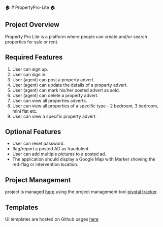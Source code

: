:house: # PropertyPro-Lite :house:

## Project Overview
Property Pro Lite is a platform where people can create and/or search properties for sale or rent.

## Required Features
1. User can sign up.
2. User can sign in.
3. User (agent) can post a property advert.
4. User (agent) can update the details of a property advert.
5. User (agent) can mark his/her posted advert as sold.
6. User (agent) can delete a property advert.
7. User can view all properties adverts.
8. User can view all properties of a specific type - 2 bedroom, 3 bedroom, mini flat etc.
9. User can view a specific property advert.

## Optional Features
* User can reset password.
* flag/report a posted AD as fraudulent.
* User can add multiple pictures to a posted ad.
* The application should display a Google Map with Marker showing the red-flag or
intervention location.

## Project Management
project is managed [here](https://www.pivotaltracker.com/n/projects/2354807) using the project management tool [pivotal tracker](www.pivotaltracler.com).

## Templates 
Ui templates are hosted on Github pages [here](evansinho.github.io/PropertyPro-lite/UI)